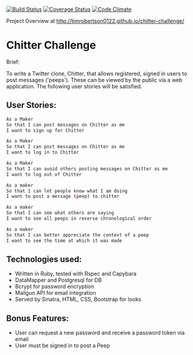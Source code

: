 [![Build Status](https://travis-ci.org/timrobertson0122/chitter-challenge.png)](https://travis-ci.org/timrobertson0122/chitter-challenge)  [![Coverage Status](https://coveralls.io/repos/timrobertson0122/chitter-challenge/badge.svg?branch=master&service=github)](https://coveralls.io/github/timrobertson0122/chitter-challenge?branch=master)
[![Code Climate](https://codeclimate.com/github/timrobertson0122/chitter-challenge/badges/gpa.svg)](https://codeclimate.com/github/timrobertson0122/chitter-challenge)


Project Overview at http://timrobertson0122.github.io/chitter-challenge/



Chitter Challenge
=================

Brief:

To write a Twitter clone, Chitter, that allows registered, signed in users to post messages ('peeps'). These can be viewed by the public via a web application. The following user stories will be satisfied.

User Stories:
-------

```sh
As a Maker
So that I can post messages on Chitter as me
I want to sign up for Chitter

As a Maker
So that I can post messages on Chitter as me
I want to log in to Chitter

As a Maker
So that I can avoid others posting messages on Chitter as me
I want to log out of Chitter

As a maker
So that I can let people know what I am doing  
I want to post a message (peep) to chitter

As a maker
So that I can see what others are saying  
I want to see all peeps in reverse chronological order

As a maker
So that I can better appreciate the context of a peep
I want to see the time at which it was made
```

Technologies used:
----------------

- Written in Ruby, tested with Rspec and Capybara
- DataMapper and Postgresql for DB
- Bcrypt for password encryption
- Mailgun API for email integration
- Served by Sinatra, HTML, CSS, Bootstrap for looks


Bonus Features:
--------------

- User can request a new password and receive a password token via email
- User must be signed in to post a Peep

